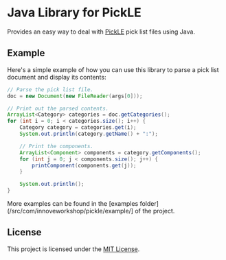 # Java Library for PickLE

Provides an easy way to deal with [PickLE](https://github.com/nathanpc/pickle)
pick list files using Java.


## Example

Here's a simple example of how you can use this library to parse a pick list
document and display its contents:

```java
// Parse the pick list file.
doc = new Document(new FileReader(args[0]));

// Print out the parsed contents.
ArrayList<Category> categories = doc.getCategories();
for (int i = 0; i < categories.size(); i++) {
	Category category = categories.get(i);
	System.out.println(category.getName() + ":");

	// Print the components.
	ArrayList<Component> components = category.getComponents();
	for (int j = 0; j < components.size(); j++) {
		printComponent(components.get(j));
	}

	System.out.println();
}
```

More examples can be found in the [examples folder](/src/com/innoveworkshop/pickle/example/]
of the project.


## License

This project is licensed under the [MIT License](/LICENSE).
